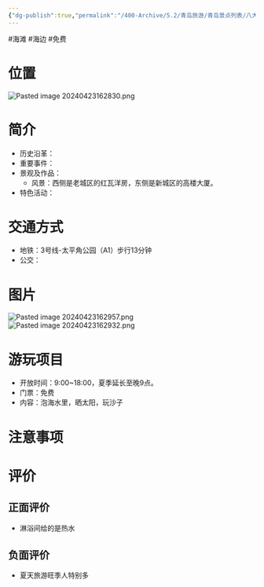 ```yaml
---
{"dg-publish":true,"permalink":"/400-Archive/5.2/青岛旅游/青岛景点列表/八大关及其周边/第三海水浴场/","tags":["海滩","海边","免费"]}
---
```


#海滩 #海边 #免费 
# 位置
![Pasted image 20240423162830.png](/img/user/800-%E5%85%B6%E4%BB%96/801-%E5%9B%BE%E7%89%87/Pasted%20image%2020240423162830.png)

# 简介
- 历史沿革：
- 重要事件：
- 景观及作品：
	- 风景：西侧是老城区的红瓦洋房，东侧是新城区的高楼大厦。
- 特色活动：
# 交通方式
- 地铁：3号线-太平角公园（A1）步行13分钟
- 公交：
# 图片
![Pasted image 20240423162957.png](/img/user/800-%E5%85%B6%E4%BB%96/801-%E5%9B%BE%E7%89%87/Pasted%20image%2020240423162957.png)
![Pasted image 20240423162932.png](/img/user/800-%E5%85%B6%E4%BB%96/801-%E5%9B%BE%E7%89%87/Pasted%20image%2020240423162932.png)
# 游玩项目
- 开放时间：9:00~18:00，夏季延长至晚9点。
- 门票：免费
- 内容：泡海水里，晒太阳，玩沙子
# 注意事项
# 评价
## 正面评价
- 淋浴间给的是热水
## 负面评价
- 夏天旅游旺季人特别多